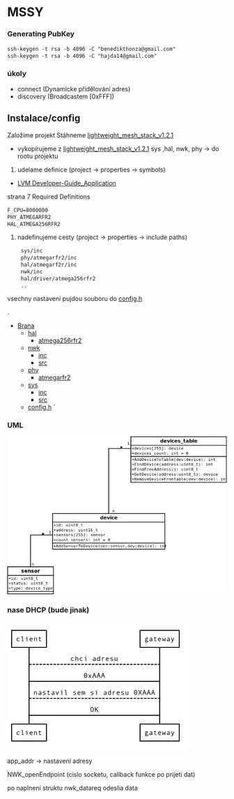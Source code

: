 

# MSSY

### Generating PubKey
	ssh-keygen -t rsa -b 4096 -C "benedikthonza@gmail.com"
	ssh-keygen -t rsa -b 4096 -C "hajda14@gmail.com"

### úkoly
- connect (Dynamicke přidělování adres)
- discovery (Broadcastem [0xFFF])


## Instalace/config
Založíme projekt
 Stáhneme [lightweight_mesh_stack_v1.2.1](./podklady/lightweight_mesh_stack_v1.2.1) 

- vykopírujeme z [lightweight_mesh_stack_v1.2.1](./podklady/lightweight_mesh_stack_v1.2.1) 
	sys ,hal, nwk, phy -> do rootu projektu

1. udelame definice (project -> properties -> symbols)
 * [LVM Developer-Guide_Application](./podklady/Atmel-42028-Lightweight-Mesh-Developer-Guide_Application-Note_AVR2130.pdf)

strana 7
Required Definitions

    F_CPU=8000000
    PHY_ATMEGARFR2
    HAL_ATMEGA256RFR2

1. nadefinujeme cesty (project -> properties -> include paths)
	

        sys/inc
	    phy/atmegarfr2/inc
	    hal/atmegarf2r/inc
	    nwk/inc
	    hal/driver/atmega256rfr2
	    ..


vsechny nastaveni pujdou souboru  do [config.h](./Brana/config.h)

.
 * [Brana](./Brana)
   * [hal](./Brana/hal)
     * [atmega256rfr2](./Brana/hal/atmega256rfr2)
   * [nwk](./Brana/nwk)
     * [inc](./Brana/nwk/inc)
     * [src](./Brana/nwk/src)
   * [phy](./Brana/phy)
     * [atmegarfr2](./Brana/phy/atmegarfr2)
   * [sys](./Brana/sys)
     * [inc](./Brana/sys/inc)
     * [src](./Brana/sys/src)
   * [config.h](./Brana/config.h)
`
### UML
![Alt text](./podklady/diagramy/device_table.png)

### nase DHCP (bude jinak)

![Alt text](./podklady/diagramy/dhcp.png)


app_addr -> nastavení adresy 


NWK_openEndpoint (cislo socketu, callback funkce po prijeti dat)

po naplneni struktu
nwk_datareq odeslia data

